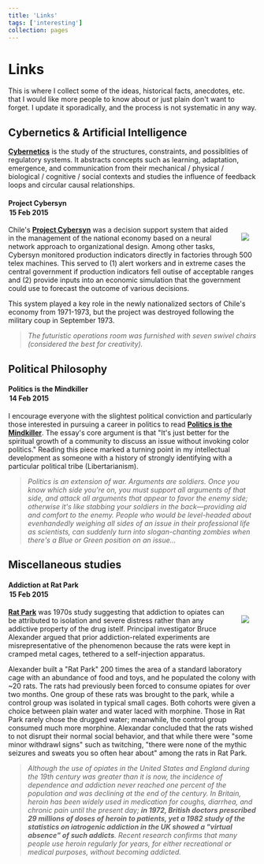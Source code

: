 ```yaml
---
title: 'Links'
tags: ['interesting']
collection: pages
---
```



# Links

This is where I collect some of the ideas, historical facts, anecdotes, etc. that I would like more people to know about or just plain don't want to forget. I update it sporadically, and the process is not systematic in any way.



## Cybernetics & Artificial Intelligence

[**Cybernetics**](http://en.wikipedia.org/wiki/Cybernetics) is the study of the structures, constraints, and possiblities of regulatory systems. It abstracts concepts such as learning, adaptation, emergence, and communication from their mechanical / physical / biological / cognitive / social contexts and studies the influence of feedback loops and circular causal relationships.

<!-- 
#### Artificial Genocide
[Atlantic article](http://www.theatlantic.com/magazine/archive/2002/04/seeing-around-corners/302471/)

![](http://cdn.theatlantic.com/static/coma/images/issues/200204/figure5-vs.gif)

- If societies can order themselves systematically but unconsciously, it stands to reason that they can also disorder themselves systematically but unconsciously
-->


#### Project Cybersyn <div class='time pull-right' style='margin:2px'>15 Feb 2015</div>
<img src='http://www.redpepper.org.uk/wp-content/uploads/cybersyn.jpg' style='float:right; margin:15px; max-width:60%'/>

Chile's [**Project Cybersyn**](http://en.wikipedia.org/wiki/Project_Cybersyn) was a decision support system that aided in the management of the national economy based on a neural network approach to organizational design. Among other tasks, Cybersyn monitored production indicators directly in factories through 500 telex machines. This served to (1) alert workers and in extreme cases the central government if production indicators fell outise of acceptable ranges and (2) provide inputs into an economic simulation that the government could use to forecast the outcome of various decisions.

This system played a key role in the newly nationalized sectors of Chile's economy from 1971-1973, but the project was destroyed following the military coup in September 1973.

> *The futuristic operations room was furnished with seven swivel chairs (considered the best for creativity).*




<!-- ## Rationality & Cognitive Biases -->



## Political Philosophy

#### Politics is the Mindkiller <div class='time pull-right' style='margin:2px'>14 Feb 2015</div>
I encourage everyone with the slightest political conviction and particularly those interested in pursuing a career in politics to read [**Politics is the Mindkiller**](http://lesswrong.com/lw/gw/politics_is_the_mindkiller/). The essay's core argument is that "It's just better for the spiritual growth of a community to discuss an issue without invoking color politics." Reading this piece marked a turning point in my intellectual development as someone with a history of strongly identifying with a particular political tribe (Libertarianism).

> *Politics is an extension of war.  Arguments are soldiers.  Once you know which side you're on, you must support all arguments of that side, and attack all arguments that appear to favor the enemy side; otherwise it's like stabbing your soldiers in the back—providing aid and comfort to the enemy.  People who would be level-headed about evenhandedly weighing all sides of an issue in their professional life as scientists, can suddenly turn into slogan-chanting zombies when there's a Blue or Green position on an issue...*




## Miscellaneous studies

#### Addiction at Rat Park <div class='time pull-right' style='margin:2px'>15 Feb 2015</div>
<img src='http://sos.fishki.net/upload/en/201309/18/13402/d501eedb0fa9212d323b6b6d7681fa7f.png' style='float:right; margin:15px; max-width:50%'>

[**Rat Park**](http://en.wikipedia.org/wiki/Rat_Park?utm_source=hackernewsletter&utm_medium=email&utm_term=learn) was 1970s study suggesting that addiction to opiates can be attributed to isolation and severe distress rather than any addictive property of the drug istelf. Principal investigator Bruce Alexander argued that prior addiction-related experiments are misrepresentative of the phenomenon because the rats were kept in cramped metal cages, tethered to a self-injection apparatus.

Alexander built a "Rat Park" 200 times the area of a standard laboratory cage with an abundance of food and toys, and he populated the colony with ~20 rats. The rats had previously been forced to consume opiates for over two months. One group of these rats was brought to the park, while a control group was isolated in typical small cages. Both cohorts were given a choice between plain water and water laced with morphine. Those in Rat Park rarely chose the drugged water; meanwhile, the control group consumed much more morphine. Alexandar concluded that the rats wished to not disrupt their normal social behavior, and that while there were "some minor withdrawl signs" such as twitching, "there were none of the mythic seizures and sweats you so often hear about" among the rats in Rat Park.

> *Although the use of opiates in the United States and England during the 19th century was greater than it is now, the incidence of dependence and addiction never reached one percent of the population and was declining at the end of the century. In Britain, heroin has been widely used in medication for coughs, diarrhea, and chronic pain until the present day; **in 1972, British doctors prescribed 29 millions of doses of heroin to patients, yet a 1982 study of the statistics on iatrogenic addiction in the UK showed a "virtual absence" of such addicts**. Recent research confirms that many people use heroin regularly for years, for either recreational or medical purposes, without becoming addicted.*

